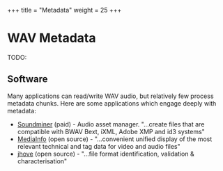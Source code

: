 +++
title = "Metadata"
weight = 25
+++

# WAV Metadata

TODO: 

## Software

Many applications can read/write WAV audio, but relatively few process metadata chunks. Here are some applications which engage deeply with metadata: 

* [Soundminer](https://info.soundminer.com/docs/about-metadata) (paid) - Audio asset manager. "...create files that are compatible with BWAV Bext, iXML, Adobe XMP and id3 systems"
* [MediaInfo](https://mediaarea.net/en/MediaInfo) (open source) - "...convenient unified display of the most relevant technical and tag data for video and audio files"
* [jhove](https://jhove.openpreservation.org/modules/wave/) (open source) - "...file format identification, validation & characterisation"
